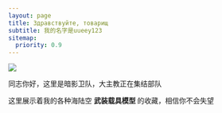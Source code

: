 ```yaml
---
layout: page
title: Здравствуйте, товарищ 
subtitle: 我的名字是uueey123
sitemap:
  priority: 0.9
---
```


<img src="{{ '/assets/img/uueey123.jpg' | prepend: site.baseurl }}" id="about-img">

<div id="describe-text">
	<p>同志你好，这里是暗影卫队，大主教正在集结部队</p>
	<p>这里展示着我的各种海陆空 <strong> <a href="https://github.com/knhash/Pudhina"> </a>武装载具模型 </strong>的收藏，相信你不会失望</p>
</div>